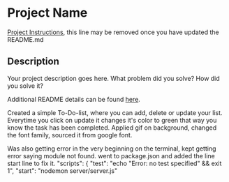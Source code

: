 # Project Name

[Project Instructions](./INSTRUCTIONS.md), this line may be removed once you have updated the README.md

## Description

Your project description goes here. What problem did you solve? How did you solve it?

Additional README details can be found [here](https://github.com/PrimeAcademy/readme-template/blob/master/README.md).

Created a simple To-Do-list, where you can add, delete or update your list.
Everytime you click on update it changes it's color to green that way you know the task has been completed.
Applied gif on background, changed the font family, sourced it from google font.

Was also getting error in the very beginning on the terminal, kept getting error saying module not found.
went to package.json and added the line start line to fix it.
"scripts": {
   "test": "echo \"Error: no test specified\" && exit 1",
   "start": "nodemon server/server.js"

